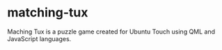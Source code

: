 matching-tux
============

Maching Tux is a puzzle game created for Ubuntu Touch using QML and JavaScript languages.
